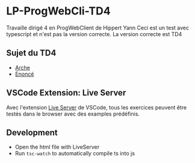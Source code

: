 # LP-ProgWebCli-TD4

Travaille dirigé 4 en ProgWebClient de Hippert Yann
Ceci est un test avec typescript et n'est pas la version correcte.
La version correcte est TD4

## Sujet du TD4

- [Arche](https://arche.univ-lorraine.fr/mod/url/view.php?id=951677)
- [Enoncé](https://lpsil.iutmetz.univ-lorraine.fr/cours_js/sujet_td4.html)

## VSCode Extension: Live Server

Avec l'extension [Live Server](https://marketplace.visualstudio.com/items?itemName=ritwickdey.LiveServer) de VSCode,
tous les exercices peuvent être testés dans le browser avec des examples prédéfinis.

## Development

- Open the html file with LiveServer
- Run `tsc-watch` to automatically compile ts into js
